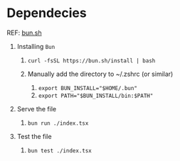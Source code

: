 # Dependecies

REF: [bun.sh](https://bun.sh)

1. Installing `Bun`

   1. `curl -fsSL https://bun.sh/install | bash`
   2. Manually add the directory to \~/.zshrc (or similar)

      1. `export BUN_INSTALL="$HOME/.bun"`
      2. `export PATH="$BUN_INSTALL/bin:$PATH"`

2. Serve the file

   1. `bun run ./index.tsx`

3. Test the file

   1. `bun test ./index.tsx`

